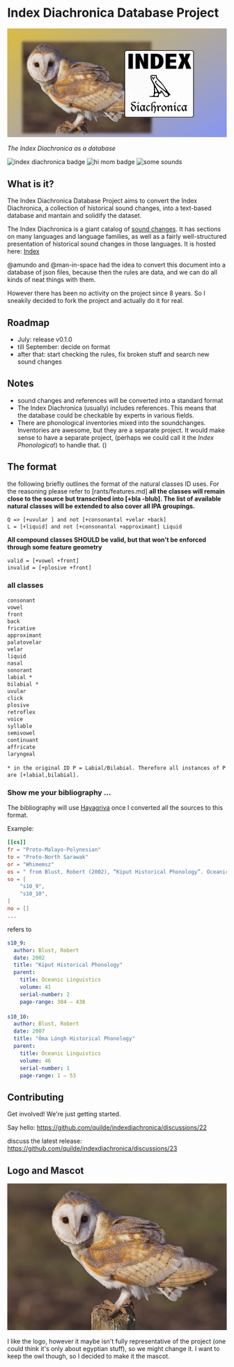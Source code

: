# Index Diachronica Database Project
![Index Diachronica logo](logo/social.png)

*The Index Diachronica as a database*

![index diachronica badge](https://img.shields.io/badge/dynamic/json?url=https%3A%2F%2Fquilde.github.io%2Findexdiachronica%2Findex_json%2Fafroasiatic.json&query=%24.change_sets%5B%3A1%5D.to&logo=json&logoColor=8495f9&label=some%20lang%20from%20Index%20Diachronica%3A
)
![hi mom badge](https://img.shields.io/badge/hi-mom-blue)
![some sounds](https://img.shields.io/badge/dynamic/json?url=https%3A%2F%2Fquilde.github.io%2Findexdiachronica%2Findex_json%2Fafroasiatic.json&query=%24.change_sets%5B%3A1%5D.changes%5B%3A1%5D.before&logo=json&logoColor=8495f9&label=some%20sounds%20from%20Index%20Diachronica%3A
)

## What is it?

The Index Diachronica Database Project aims to convert the Index Diachronica, a collection of historical sound changes, into a text-based
database and mantain and solidify the dataset.

The Index Diachronica is a giant catalog of [sound changes](https://en.wikipedia.org/wiki/Sound_change). It has sections on many languages and language families, as well as a fairly well-structured presentation of historical sound changes in those languages.
It is hosted here: [Index](https://chridd.nfshost.com/diachronica/) 

@amundo and @man-in-space had the idea to convert this document into a database of json files, because then the rules are data, and we can do all kinds of neat things with them. 

However there has been no activity on the project since 8 years. So I sneakily decided to fork the project and actually do it for real.

## Roadmap
- July: release v0.1.0 
- till September: decide on format 
- after that: start checking the rules, fix broken stuff and search new sound changes
 
## Notes
- sound changes and references will be converted into a standard format
- The Index Diachronica (usually) includes references. This means that the 
database could be checkable by experts in various fields.
- There are phonological inventories mixed into the soundchanges. Inventories are awesome, but they are a separate project. It would make sense to have a separate project, (perhaps we could call it the _Index Phonologica_!) to handle that. ()

## The format
the following briefly outlines the format of the natural  classes ID uses. For the reasoning please refer to [rants/features.md]
**all the classes will remain close to the source but transcribed into [+bla -blub]. The list of available natural classes will be extended to also cover all IPA groupings.**
```
Q => [+uvular ] and not [+consonantal +velar +back]
L = [+liquid] and not [+consonantal +approximant] Liquid
```
**All compound classes SHOULD be valid, but that won't be enforced through some feature geometry**
```
valid = [+vowel +front]
invalid = [+plosive +front]
```
### all classes
```
consonant
vowel
front
back
fricative
approximant
palatovelar
velar
liquid
nasal
sonorant
labial *
bilabial *
uvular
click
plosive
retroflex
voice
syllable
semivowel
continuant
affricate
laryngeal

* in the original ID P = Labial/Bilabial. Therefore all instances of P are [+labial,bilabial].
```

### Show me your bibliography ...

The bibliography will use [Hayagriva](https://github.com/typst/hayagriva) once I converted all the sources to this format.

Example:

```toml
[[cs]]
fr = "Proto-Malayo-Polynesian"
to = "Proto-North Sarawak"
or = "Whimemsz"
os = " from Blust, Robert (2002), “Kiput Historical Phonology”. Oceanic Linguistics 41(2):384 – 438; and Blust, Robert (2007), “Òma Lóngh Historical Phonology”. Oceanic Linguistics 46(1):1 – 53"
so = [
    "s10_9",
    "s10_10",
]
no = []
...
```

refers to

```yaml
s10_9:
  author: Blust, Robert
  date: 2002 
  title: "Kiput Historical Phonology"
  parent: 
    title: Oceanic Linguistics
    volume: 41
    serial-number: 2
    page-range: 384 – 438
  
s10_10:
  author: Blust, Robert
  date: 2007 
  title: "Òma Lóngh Historical Phonology"
  parent: 
    title: Oceanic Linguistics
    volume: 46
    serial-number: 1
    page-range: 1 – 53 
```

## Contributing 

Get involved! We're just getting started. 

Say hello: https://github.com/quilde/indexdiachronica/discussions/22

discuss the latest release: https://github.com/quilde/indexdiachronica/discussions/23

<!--submit sound changes:

help coding:

discuss philosophical stuff regarding the index: 
-->

## Logo and Mascot

![barn owl](logo/Barn_Owl,_Lancashire.jpg)

I like the logo, however it maybe isn't fully representative of the project (one could think it's only about egyptian stuff), so we might change it. I want to keep the owl though, so I decided to make it the mascot.